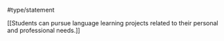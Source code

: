 #type/statement 

[[Students can pursue language learning projects related to their personal and professional needs.]]